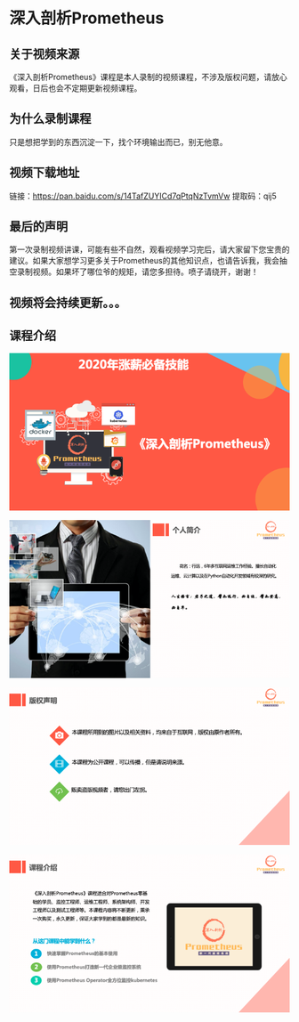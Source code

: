 # 深入剖析Prometheus
## 关于视频来源
《深入剖析Prometheus》课程是本人录制的视频课程，不涉及版权问题，请放心观看，日后也会不定期更新视频课程。

## 为什么录制课程
只是想把学到的东西沉淀一下，找个环境输出而已，别无他意。

## 视频下载地址
链接：https://pan.baidu.com/s/14TafZUYICd7qPtqNzTvmVw
提取码：qij5

## 最后的声明
第一次录制视频讲课，可能有些不自然，观看视频学习完后，请大家留下您宝贵的建议。如果大家想学习更多关于Prometheus的其他知识点，也请告诉我，我会抽空录制视频。如果坏了哪位爷的规矩，请您多担待。喷子请绕开，谢谢！

## 视频将会持续更新。。。

## 课程介绍
![课程介绍1](img/%E8%AF%BE%E7%A8%8B%E4%BB%8B%E7%BB%8D1.png)

![课程介绍2](img/%E8%AF%BE%E7%A8%8B%E4%BB%8B%E7%BB%8D2.png)

![课程介绍3](img/%E8%AF%BE%E7%A8%8B%E4%BB%8B%E7%BB%8D3.png)

![课程介绍4](img/%E8%AF%BE%E7%A8%8B%E4%BB%8B%E7%BB%8D4.png)